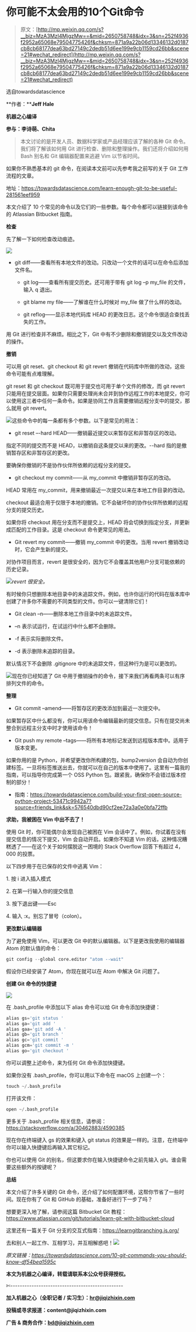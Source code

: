 # ​你可能不太会用的10个Git命令

> 原文：[http://mp.weixin.qq.com/s?__biz=MzA3MzI4MjgzMw==&mid=2650758748&idx=3&sn=252f4936f2952a65068e79504775426f&chksm=871a9a22b06d13346132d0187cb8cb68177dea63bd27149c2dedb51d6ee199e9cb1159cd26bb&scene=21#wechat_redirect](http://mp.weixin.qq.com/s?__biz=MzA3MzI4MjgzMw==&mid=2650758748&idx=3&sn=252f4936f2952a65068e79504775426f&chksm=871a9a22b06d13346132d0187cb8cb68177dea63bd27149c2dedb51d6ee199e9cb1159cd26bb&scene=21#wechat_redirect)

选自towardsdatascience

**作者：****Jeff Hale**

**机器之心编译**

**参与：李诗萌、Chita**

> 本文讨论的是开发人员、数据科学家或产品经理应该了解的各种 Git 命令。我们将了解该如何用 Git 进行检查、删除和整理操作。我们还将介绍如何用 Bash 别名和 Git 编辑器配置来逃避 Vim 以节省时间。

如果你不熟悉基本的 git 命令，在阅读本文前可以先参考我之前写的关于 Git 工作流程的文章。

地址：https://towardsdatascience.com/learn-enough-git-to-be-useful-281561eef959

本文介绍了 10 个常见的命令以及它们的一些参数。每个命令都可以链接到该命令的 Atlassian Bitbucket 指南。

**检查**

先了解一下如何检查改动痕迹。

![](../Images/f5b9d2d457946ddd2dc676fe3c84f7f3.jpg)

*   git diff——查看所有本地文件的改动。只改动一个文件的话可以在命令后添加文件名。

    *   git log——查看所有提交历史。还可用于带有 git log –p my_file 的文件，输入 q 退出。

    *   git blame my file——了解谁在什么时候对 my_file 做了什么样的改动。

    *   git reflog——显示本地代码库 HEAD 的更改日志。这个命令很适合查找丢失的工作。

用 Git 进行检查并不麻烦。相比之下，Git 中有不少删除和撤销提交以及文件改动的操作。

**撤销**

可以用 git reset、git checkout 和 git revert 撤销在代码库中所做的改动，这些命令可能有点难理解。

git reset 和 git checkout 既可用于提交也可用于单个文件的修改，而 git revert 只能用在提交层面。如果你只需要处理尚未合并到协作远程工作的本地提交，你可以使用这三者中任何一条命令。如果是协同工作且需要撤销远程分支中的提交，那么就用 git revert。

![](../Images/057058be625024ff2e967286760a0493.jpg)这些命令中的每一条都有多个参数。以下是常见的用法：

*   git reset –-hard HEAD——撤销最近提交以来暂存区和非暂存区的改动。

指定不同的提交而不是 HEAD，以撤销自这条提交以来的更改。--hard 指的是撤销暂存区和非暂存区的更改。

要确保你撤销的不是协作伙伴所依赖的远程分支的提交。

*   git checkout my commit——从 my_commit 中撤销非暂存区的改动。

HEAD 常用在 my_commit，用来撤销最近一次提交以来在本地工作目录的改动。

checkout 最适合用于仅限于本地的撤销。它不会破坏你的协作伙伴所依赖的远程分支的提交历史。

如果你将 checkout 用在分支而不是提交上，HEAD 将会切换到指定分支，并更新成匹配的工作目录。这是 checkout 命令更常见的用法。

*   Git revert my commit——撤销 my_commit 中的更改。当用 revert 撤销改动时，它会产生新的提交。

对协作项目而言，revert 是很安全的，因为它不会覆盖其他用户分支可能依赖的历史记录。

![](../Images/c0478f22de3ba1505f119863ec8e750a.jpg)*revert 很安全。*

有时候你只想删除本地目录中的未追踪文件。例如，也许你运行的代码在版本库中创建了许多你不需要的不同类型的文件。你可以一键清除它们！

*   Git clean –n——删除本地工作目录中的未追踪文件。

*   –n 表示试运行，在试运行中什么都不会删除。

*   -f 表示实际删除文件。

*   -d 表示删除未追踪的目录。

默认情况下不会删除 .gitignore 中的未追踪文件，但这种行为是可以更改的。

![](../Images/94f6e366091df6ce603c52af0c5dd1ea.jpg)现在你已经知道了 Git 中用于撤销操作的命令，接下来我们再看两条可以有序排列文件的命令。

**整理**

*   Git commit –amend——将暂存区的更改添加到最近一次提交中。

如果暂存区中什么都没有，你可以用该命令编辑最新的提交信息。只有在提交尚未整合到远程主分支中时才使用该命令！

*   Git push my remote –tags——将所有本地标记发送到远程版本库中。适用于版本变更。

如果你用的是 Python，并希望更改你所构建的包，bump2version 会自动为你创建标签。一旦将标签推送出去，你就可以在自己的版本中使用了。这里有一篇我的指南，可以指导你完成第一个 OSS Python 包。跟紧我，确保你不会错过版本控制的部分！

*   指南：https://towardsdatascience.com/build-your-first-open-source-python-project-53471c9942a7?source=friends_link&sk=576540dbd90cf2ee72a3a0e0bfa72ffb

**求助，我被困在 Vim 中出不去了！**

使用 Git 时，你可能偶尔会发现自己被困在 Vim 会话中了。例如，你试着在没有提交信息的情况下提交，Vim 会自动开启。如果你不知道 Vim 的话，这种情况糟糕透了——在这个关于如何摆脱这一困境的 Stack Overflow 回答下有超过 4，000 的投票。

以下四步用于在已保存的文件中逃离 Vim：

1\. 按 i 进入插入模式

2\. 在第一行输入你的提交信息

3\. 按下退出键——Esc

4\. 输入 :x。别忘了冒号（colon）。

**更改默认编辑器**

为了避免使用 Vim，可以更改 Git 中的默认编辑器。以下是更改我使用的编辑器 Atom 的默认值的命令：

```py
git config --global core.editor "atom --wait" 
```

假设你已经安装了 Atom，你现在就可以在 Atom 中解决 Git 问题了。

**创建 Git 命令的快捷键**

![](../Images/d4c63842b352b70b4a853d0b13d8f5b8.jpg)

在 .bash_profile 中添加以下 alias 命令可以给 Git 命令添加快捷键：

```py
alias gs='git status '
alias ga='git add '
alias gaa='git add -A '
alias gb='git branch '
alias gc='git commit '
alias gcm='git commit -m '
alias go='git checkout '
```

你可以调整上述命令，来为任何 Git 命令添加快捷键。

如果你没有 .bash_profile，你可以用以下命令在 macOS 上创建一个：

```py
touch ~/.bash_profile 
```

打开该文件：

```py
open ~/.bash_profile 
```

更多关于 .bash_profile 相关信息，请参阅：https://stackoverflow.com/a/30462883/4590385

现在你在终端键入 gs 的效果和键入 git status 的效果是一样的。注意，在终端中你可以输入快捷键后再输入其它标记。

你也可以使用 Git 的别名，但这要求你在输入快捷键命令之前先输入 git。谁会需要这些额外的按键呢？

**总结**

本文介绍了许多关键的 Git 命令，还介绍了如何配置环境，这帮你节省了一些时间。现在你有了 Git 和 GitHub 的基础，准备好进行下一步了吗？

想要更深入地了解，请参阅这篇 Bitbucket Git 教程：https://www.atlassian.com/git/tutorials/learn-git-with-bitbucket-cloud

这里还有一篇关于 Git 分支的交互式指南：https://learngitbranching.js.org/

去和别人一起工作、互相学习，并互相解惑吧！*****![](../Images/98db554c57db91144fde9866558fb8c3.jpg)*****

*原文链接：https://towardsdatascience.com/10-git-commands-you-should-know-df54bea1595c*

****本文为机器之心编译，**转载请联系本公众号获得授权****。**

✄------------------------------------------------

**加入机器之心（全职记者 / 实习生）：hr@jiqizhixin.com**

**投稿或寻求报道：**content**@jiqizhixin.com**

**广告 & 商务合作：bd@jiqizhixin.com**
